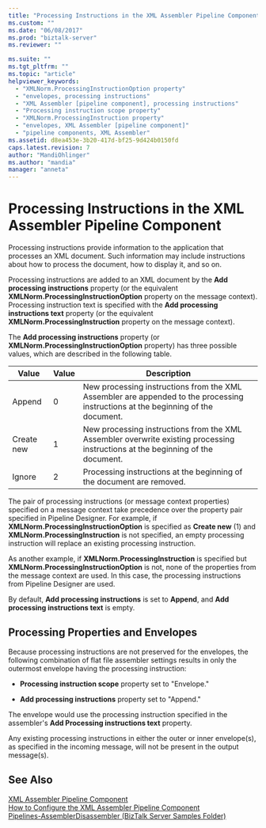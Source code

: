 ```yaml
---
title: "Processing Instructions in the XML Assembler Pipeline Component | Microsoft Docs"
ms.custom: ""
ms.date: "06/08/2017"
ms.prod: "biztalk-server"
ms.reviewer: ""

ms.suite: ""
ms.tgt_pltfrm: ""
ms.topic: "article"
helpviewer_keywords: 
  - "XMLNorm.ProcessingInstructionOption property"
  - "envelopes, processing instructions"
  - "XML Assembler [pipeline component], processing instructions"
  - "Processing instruction scope property"
  - "XMLNorm.ProcessingInstruction property"
  - "envelopes, XML Assembler [pipeline component]"
  - "pipeline components, XML Assembler"
ms.assetid: d8ea453e-3b20-417d-bf25-9d424b0150fd
caps.latest.revision: 7
author: "MandiOhlinger"
ms.author: "mandia"
manager: "anneta"
---
```

# Processing Instructions in the XML Assembler Pipeline Component
Processing instructions provide information to the application that processes an XML document. Such information may include instructions about how to process the document, how to display it, and so on.  
  
 Processing instructions are added to an XML document by the **Add processing instructions** property (or the equivalent **XMLNorm.ProcessingInstructionOption** property on the message context). Processing instruction text is specified with the **Add processing instructions text** property (or the equivalent **XMLNorm.ProcessingInstruction** property on the message context).  
  
 The **Add processing instructions** property (or **XMLNorm.ProcessingInstructionOption** property) has three possible values, which are described in the following table.  
  
|Value|Value|Description|  
|-----------|-----------|-----------------|  
|Append|0|New processing instructions from the XML Assembler are appended to the processing instructions at the beginning of the document.|  
|Create new|1|New processing instructions from the XML Assembler overwrite existing processing instructions at the beginning of the document.|  
|Ignore|2|Processing instructions at the beginning of the document are removed.|  
  
 The pair of processing instructions (or message context properties) specified on a message context take precedence over the property pair specified in Pipeline Designer. For example, if **XMLNorm.ProcessingInstructionOption** is specified as **Create new** (1) and **XMLNorm.ProcessingInstruction** is not specified, an empty processing instruction will replace an existing processing instruction.  
  
 As another example, if **XMLNorm.ProcessingInstruction** is specified but **XMLNorm.ProcessingInstructionOption** is not, none of the properties from the message context are used. In this case, the processing instructions from Pipeline Designer are used.  
  
 By default, **Add processing instructions** is set to **Append**, and **Add processing instructions text** is empty.  
  
## Processing Properties and Envelopes  
 Because processing instructions are not preserved for the envelopes, the following combination of flat file assembler settings results in only the outermost envelope having the processing instruction:  
  
-   **Processing instruction scope** property set to "Envelope."  
  
-   **Add processing instructions** property set to "Append."  
  
 The envelope would use the processing instruction specified in the assembler's **Add Processing instructions text** property.  
  
 Any existing processing instructions in either the outer or inner envelope(s), as specified in the incoming message, will not be present in the output message(s).  
  
## See Also  
 [XML Assembler Pipeline Component](../core/xml-assembler-pipeline-component.md)   
 [How to Configure the XML Assembler Pipeline Component](../core/how-to-configure-the-xml-assembler-pipeline-component.md)   
 [Pipelines-AssemblerDisassembler (BizTalk Server Samples Folder)](../core/pipelines-assemblerdisassembler-biztalk-server-samples-folder.md)